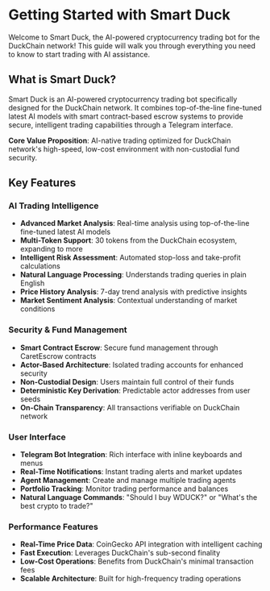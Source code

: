 # Getting Started with Smart Duck

Welcome to Smart Duck, the AI-powered cryptocurrency trading bot for the DuckChain network! This guide will walk you through everything you need to know to start trading with AI assistance.

## What is Smart Duck?

Smart Duck is an AI-powered cryptocurrency trading bot specifically designed for the DuckChain network. It combines top-of-the-line fine-tuned latest AI models with smart contract-based escrow systems to provide secure, intelligent trading capabilities through a Telegram interface.

**Core Value Proposition**: AI-native trading optimized for DuckChain network's high-speed, low-cost environment with non-custodial fund security.

## Key Features

### AI Trading Intelligence
- **Advanced Market Analysis**: Real-time analysis using top-of-the-line fine-tuned latest AI models
- **Multi-Token Support**: 30 tokens from the DuckChain ecosystem, expanding to more
- **Intelligent Risk Assessment**: Automated stop-loss and take-profit calculations
- **Natural Language Processing**: Understands trading queries in plain English
- **Price History Analysis**: 7-day trend analysis with predictive insights
- **Market Sentiment Analysis**: Contextual understanding of market conditions

### Security & Fund Management
- **Smart Contract Escrow**: Secure fund management through CaretEscrow contracts
- **Actor-Based Architecture**: Isolated trading accounts for enhanced security
- **Non-Custodial Design**: Users maintain full control of their funds
- **Deterministic Key Derivation**: Predictable actor addresses from user seeds
- **On-Chain Transparency**: All transactions verifiable on DuckChain network

### User Interface
- **Telegram Bot Integration**: Rich interface with inline keyboards and menus
- **Real-Time Notifications**: Instant trading alerts and market updates
- **Agent Management**: Create and manage multiple trading agents
- **Portfolio Tracking**: Monitor trading performance and balances
- **Natural Language Commands**: "Should I buy WDUCK?" or "What's the best crypto to trade?"

### Performance Features
- **Real-Time Price Data**: CoinGecko API integration with intelligent caching
- **Fast Execution**: Leverages DuckChain's sub-second finality
- **Low-Cost Operations**: Benefits from DuckChain's minimal transaction fees
- **Scalable Architecture**: Built for high-frequency trading operations

